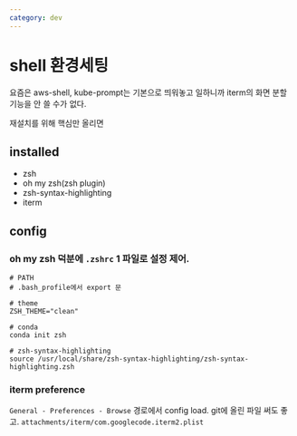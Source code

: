 ```yaml
---
category: dev
---
```



# shell 환경세팅

요즘은 aws-shell, kube-prompt는 기본으로 띄워놓고 일하니까 
iterm의 화면 분할 기능을 안 쓸 수가 없다.  

재설치를 위해 핵심만 올리면

## installed

* zsh
* oh my zsh(zsh plugin)
* zsh-syntax-highlighting
* iterm

## config

### oh my zsh 덕분에 `.zshrc` 1 파일로 설정 제어.  

```
# PATH
# .bash_profile에서 export 문

# theme
ZSH_THEME="clean"

# conda
conda init zsh

# zsh-syntax-highlighting
source /usr/local/share/zsh-syntax-highlighting/zsh-syntax-highlighting.zsh
```

### iterm preference

`General - Preferences - Browse` 경로에서 config load. git에 올린 파일 써도 좋고. `attachments/iterm/com.googlecode.iterm2.plist`